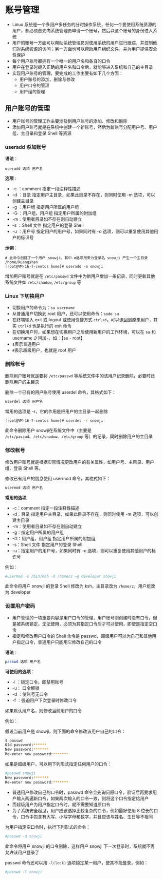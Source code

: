 # 账号管理

+ Linux 系统是一个多用户多任务的分时操作系统，任何一个要使用系统资源的用户，都必须首先向系统管理员申请一个账号，然后以这个账号的身份进入系统
+ 用户的账号一方面可以帮助系统管理员对使用系统的用户进行跟踪，并控制他们对系统资源的访问；另一方面也可以帮助用户组织文件，并为用户提供安全性保护
+ 每个用户账号都拥有一个唯一的用户名和各自的口令
+ 用户在登录时键入正确的用户名和口令后，就能够进入系统和自己的主目录
+ 实现用户账号的管理，要完成的工作主要有如下几个方面：
    + 用户账号的添加、删除与修改
    + 用户口令的管理
    + 用户组的管理

## 用户账号的管理

+ 用户账号的管理工作主要涉及到用户账号的添加、修改和删除
+ 添加用户账号就是在系统中创建一个新账号，然后为新账号分配用户号、用户组、主目录和登录 Shell 等资源

### useradd  添加账号

**语法**：
```shell script
useradd 选项 用户名
```

**选项** :

+ -c ：comment 指定一段注释性描述
+ -d ：目录 指定用户主目录，如果此目录不存在，则同时使用 -m 选项，可以创建主目录
+ -g ：用户组 指定用户所属的用户组
+ -G ：用户组，用户组 指定用户所属的附加组
+ -m：使用者目录如不存在则自动建立
+ -s ：Shell 文件 指定用户的登录 Shell
+ -u ：用户号 指定用户的用户号，如果同时有 -o 选项，则可以重复使用其他用户的标识号

**示例**：
```shell script
# 此命令创建了一个用户 snowji，其中-m选项用来为登录名 snowji 产生一个主目录 /home/kuangshen
[root@VM-16-7-centos home]# useradd -m snowji
```
增加用户账号就是在 `/etc/passwd` 文件中为新用户增加一条记录，同时更新其他系统文件如 `/etc/shadow`, `/etc/group` 等

### Linux 下切换用户

+ 切换用户的命令为：`su username `
+ 从普通用户切换到 root 用户，还可以使用命令：`sudo su`
+ 在终端输入 exit 或 logout 或使用快捷方式 `ctrl+d`，可以退回到原来用户，其实 `ctrl+d` 也是执行的 exit 命令
+ 在切换用户时，如果想在切换用户之后使用新用户的工作环境，可以在 su 和 username 之间加`-`，如：【su - root】
+ `$`表示普通用户
+ `#`表示超级用户，也就是 root 用户

### 删除帐号

删除用户账号就是要将 `/etc/passwd` 等系统文件中的该用户记录删除，必要时还删除用户的主目录

删除一个已有的用户账号使用 userdel 命令，其格式如下：
```bash
userdel 选项 用户名
```
常用的选项是 -r，它的作用是把用户的主目录一起删除
```bash
[root@VM-16-7-centos home]# userdel -r snowji
```
此命令删除用户 snowji在系统文件中（主要是 `/etc/passwd`、`/etc/shadow`、`/etc/group` 等）的记录，同时删除用户的主目录

### 修改帐号

修改用户账号就是根据实际情况更改用户的有关属性，如用户号、主目录、用户组、登录 Shell 等。

修改已有用户的信息使用 usermod 命令，其格式如下：
```bash
usermod 选项 用户名
```
**常用的选项**:
+ -c：comment 指定一段注释性描述
+ -d：目录 指定用户主目录，如果此目录不存在，则同时使用 -m 选项，可以创建主目录
+ -m：使用者目录如不存在则自动建立
+ -g：指定用户所属的用户组
+ -G：用户组，用户组 指定用户所属的附加组
+ -s：Shell 文件 指定用户的登录 Shell
+ -u：指定用户的用户号，如果同时有 -o 选项，则可以重复使用其他用户的标识号

例如：
```bash
#usermod -s /bin/ksh -d /home/z –g developer snowji
```
此命令将用户 snowji 的登录 Shell 修改为 ksh，主目录改为 `/home/z`，用户组改为 developer

### 设置用户密码

+ 用户管理的一项重要内容是用户口令的管理，用户账号刚创建时没有口令，但是被系统锁定，无法使用，必须为其指定口令后才可以使用，即使是指定空口令
+ 指定和修改用户口令的 Shell 命令是 passwd，超级用户可以为自己和其他用户指定口令，普通用户只能用它修改自己的口令

**语法**：
```bash
passwd 选项 用户名
```
**可使用的选项**：

+ -l ：锁定口令，即禁用账号
+ -u： 口令解锁
+ -d ：使账号无口令
+ -f ：强迫用户下次登录时修改口令

如果默认用户名，则修改当前用户的口令

例如：

假设当前用户是 snowji，则下面的命令修改该用户自己的口令：
```bash
$ passwd
Old password:******
New password:*******
Re-enter new password:*******
```
如果是超级用户，可以用下列形式指定任何用户的口令：
```bash
#passwd snowji
New password:*******
Re-enter new password:*******
```
+ 普通用户修改自己的口令时，passwd 命令会先询问原口令，验证后再要求用户输入两遍新口令，如果两次输入的口令一致，则将这个口令指定给用户
+ 而超级用户为用户指定口令时，就不需要知道原口令
+ 为了系统安全起见，用户应该选择比较复杂的口令，例如最好使用 8 位长的口令，口令中包含有大写、小写字母和数字，并且应该与姓名、生日等不相同

为用户指定空口令时，执行下列形式的命令：
```bash
#passwd -d snowji
```
此命令将用户 snowji 的口令删除，这样用户 snowji 下一次登录时，系统就不再允许该用户登录了

passwd 命令还可以用 `-l(lock)` 选项锁定某一用户，使其不能登录，例如：
```bash
#passwd -l snowji
```

